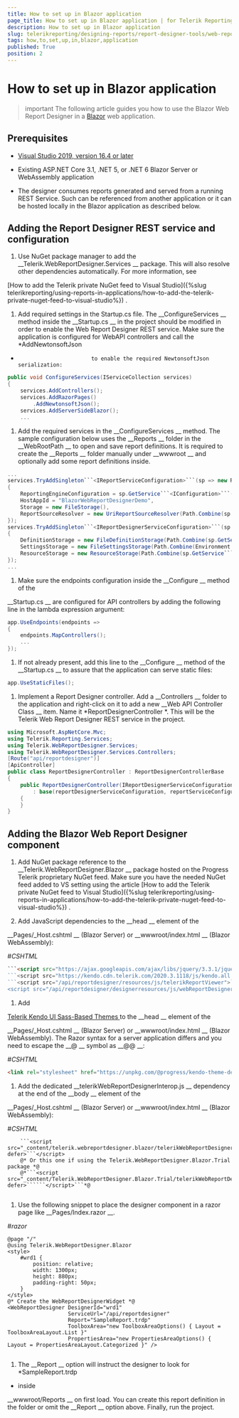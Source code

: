 ```yaml
---
title: How to set up in Blazor application
page_title: How to set up in Blazor application | for Telerik Reporting Documentation
description: How to set up in Blazor application
slug: telerikreporting/designing-reports/report-designer-tools/web-report-designer/how-to-set-up-in-blazor-application
tags: how,to,set,up,in,blazor,application
published: True
position: 2
---
```


# How to set up in Blazor application



>important The following article guides you how to use the Blazor Web Report Designer in a                    [Blazor](https://dotnet.microsoft.com/apps/aspnet/web-apps/blazor)                    web application.                


## Prerequisites

* [Visual Studio 2019, version 16.4 or later
](https://www.visualstudio.com/vs/
)

* Existing ASP.NET Core 3.1, .NET 5, or .NET 6 Blazor Server or WebAssembly application
                        


* The designer consumes reports generated and served from a running REST Service.
                            Such can be referenced from another application or it can be hosted locally in the Blazor application as described below.
                        


## Adding the Report Designer REST service and configuration

1. Use NuGet package manager to add the 
__Telerik.WebReportDesigner.Services
__ package. This will also resolve
                            other dependencies automatically. For more information, see
                            
[How to add the Telerik private NuGet feed to Visual Studio]({%slug telerikreporting/using-reports-in-applications/how-to-add-the-telerik-private-nuget-feed-to-visual-studio%})
.
                        


1. Add required settings in the Startup.cs file.
The 
__ConfigureServices
__ method inside the 
__Startup.cs
__ in the project
                            should be modified in order to enable the Web Report Designer REST service. Make sure the application
                            is configured for WebAPI controllers and call the 
*AddNewtonsoftJson
*                            to enable the required NewtonsoftJson serialization:
                        


	
````c#
public void ConfigureServices(IServiceCollection services)
{
    services.AddControllers();
    services.AddRazorPages()
        .AddNewtonsoftJson();
    services.AddServerSideBlazor();
    ...

````




1. Add the required services in the 
__ConfigureServices
__ method. The sample configuration below
                            uses the 
__Reports
__ folder in the 
__WebRootPath
__ to open and save report definitions.
                            It is required to create the 
__Reports
__ folder manually under 
__wwwroot
__                            and optionally add some report definitions inside.
                        


	
````c#
...
services.TryAddSingleton```<IReportServiceConfiguration>```(sp => new ReportServiceConfiguration
{
    ReportingEngineConfiguration = sp.GetService```<IConfiguration>```(),
    HostAppId = "BlazorWebReportDesignerDemo",
    Storage = new FileStorage(),
    ReportSourceResolver = new UriReportSourceResolver(Path.Combine(sp.GetService```<IWebHostEnvironment>```().WebRootPath, "Reports"))
});
services.TryAddSingleton```<IReportDesignerServiceConfiguration>```(sp => new ReportDesignerServiceConfiguration
{
    DefinitionStorage = new FileDefinitionStorage(Path.Combine(sp.GetService```<IWebHostEnvironment>```().WebRootPath, "Reports")),
    SettingsStorage = new FileSettingsStorage(Path.Combine(Environment.GetFolderPath(Environment.SpecialFolder.ApplicationData), "Telerik Reporting")),
    ResourceStorage = new ResourceStorage(Path.Combine(sp.GetService```<IWebHostEnvironment>```().WebRootPath, "Resources"))
});
...

````




1. Make sure the endpoints configuration inside the 
__Configure
__ method of the
                            
__Startup.cs
__ are configured for API controllers by adding the following line in the
                            lambda expression argument:
                        


	
````c#
app.UseEndpoints(endpoints =>
{
    endpoints.MapControllers();
    ...
});

````




1. If not already present, add this line to the 
__Configure
__ method of the 
__Startup.cs
__                            to assure that the application can serve static files:
                        


	
````c#
app.UseStaticFiles();

````




1. Implement a Report Designer controller. Add a 
__Controllers
__ folder to the application
                            and right-click on it to add a new 
__Web API Controller Class
__ item.
                            Name it 
*ReportDesignerController
*. This will be the Telerik Web Report Designer REST service in the
                            project.
                        


	
````c#
using Microsoft.AspNetCore.Mvc;
using Telerik.Reporting.Services;
using Telerik.WebReportDesigner.Services;
using Telerik.WebReportDesigner.Services.Controllers;
[Route("api/reportdesigner")]
[ApiController]
public class ReportDesignerController : ReportDesignerControllerBase
{
    public ReportDesignerController(IReportDesignerServiceConfiguration reportDesignerServiceConfiguration, IReportServiceConfiguration reportServiceConfiguration)
        : base(reportDesignerServiceConfiguration, reportServiceConfiguration)
    {
    }
}

````




## Adding the Blazor Web Report Designer component

1. Add NuGet package reference to the 
__Telerik.WebReportDesigner.Blazor
__                            package hosted on the Progress Telerik proprietary NuGet feed.
                            Make sure you have the needed NuGet feed added to VS setting using the article 
[How to add the Telerik private NuGet feed to Visual Studio]({%slug telerikreporting/using-reports-in-applications/how-to-add-the-telerik-private-nuget-feed-to-visual-studio%})
.
                        


1. Add JavaScript dependencies to the 
__head
__ element of the
                            
__Pages/_Host.cshtml
__ (Blazor Server) or 
__wwwroot/index.html
__ (Blazor WebAssembly):
                        
#_CSHTML_

	
````html
```<script src="https://ajax.googleapis.com/ajax/libs/jquery/3.3.1/jquery.min.js">```</script>
```<script src="https://kendo.cdn.telerik.com/2020.3.1118/js/kendo.all.min.js">```</script>
```<script src="/api/reportdesigner/resources/js/telerikReportViewer">```</script>
<script src="/api/reportdesigner/designerresources/js/webReportDesigner-
````




1. Add
                            
[Telerik Kendo UI Sass-Based Themes
](https://docs.telerik.com/kendo-ui/styles-and-layout/sass-themes
)                            to the 
__head
__ element of the
                            
__Pages/_Host.cshtml
__ (Blazor Server) or 
__wwwroot/index.html
__ (Blazor WebAssembly).
                            The Razor syntax for a server application differs and you need to escape the 
__@
__ symbol as 
__@@
__:
                        
#_CSHTML_

	
````html
<link rel="stylesheet" href="https://unpkg.com/@progress/kendo-theme-default@latest/dist/all.css" />

````




1. Add the dedicated 
__telerikWebReportDesignerInterop.js
__ dependency at the end of the 
__body
__ element of the
                            
__Pages/_Host.cshtml
__ (Blazor Server) or 
__wwwroot/index.html
__ (Blazor WebAssembly):
                        
#_CSHTML_

	
````none
    ```<script src="_content/telerik.webreportdesigner.blazor/telerikWebReportDesignerInterop.js" defer>```</script>
    @* Or this one if using the Telerik.WebReportDesigner.Blazor.Trial package *@
    @*```<script src="_content/Telerik.WebReportDesigner.Blazor.Trial/telerikWebReportDesignerInterop.js" defer>``````</script>```*@
              
````




1. Use the following snippet to place the designer component in a razor page like 
__Pages/Index.razor
__.
                        
#_razor_

	
````none
@page "/"
@using Telerik.WebReportDesigner.Blazor
<style>
    #wrd1 {
        position: relative;
        width: 1300px;
        height: 880px;
        padding-right: 50px;
    }
</style>
@* Create the WebReportDesignerWidget *@
<WebReportDesigner DesignerId="wrd1"
                   ServiceUrl="/api/reportdesigner"
                   Report="SampleReport.trdp"
                   ToolboxArea="new ToolboxAreaOptions() { Layout = ToolboxAreaLayout.List }"
                   PropertiesArea="new PropertiesAreaOptions() { Layout = PropertiesAreaLayout.Categorized }" />
              
````




1. The 
__Report
__ option will instruct the designer to look for 
*SampleReport.trdp
* inside
                            
__wwwroot/Reports
__ on first load.
                            You can create this report definition in the folder or omit the 
__Report
__ option above.
                            Finally, run the project.
                        

